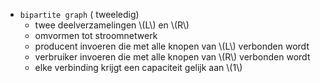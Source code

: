 
* `bipartite graph` ( tweeledig)
    *  twee deelverzamelingen \\(L\\) en \\(R\\)
    * omvormen tot stroomnetwerk
    * producent invoeren die met alle knopen van \\(L\\) verbonden wordt
    * verbruiker invoeren die met alle knopen van \\(R\\) verbonden wordt
    * elke verbinding krijgt een capaciteit gelijk aan \\(1\\)
